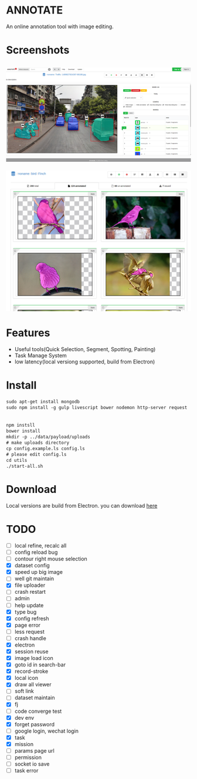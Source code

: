 
# ANNOTATE
An online annotation tool with image editing.

# Screenshots

![](public/img/screenshots/screenshot.png)
-----

![](public/img/screenshots/screenshot2.png)

# Features
*   Useful tools(Quick Selection, Segment, Spotting, Painting)
*   Task Manage System
*   low latency(local versiong supported, build from Electron)

# Install

```
sudo apt-get install mongodb
sudo npm install -g gulp livescript bower nodemon http-server request


npm instsll
bower install
mkdir -p ../data/payload/uploads
# make uploads directory
cp config.example.ls config.ls
# please edit config.ls
cd utils
./start-all.sh
```

# Download
Local versions are build from Electron. you can download [here](http://anno.randonl.me:9200:download)

# TODO
*   [ ]  local refine, recalc all
*   [ ]  config reload bug
*   [ ]  contour right mouse selection
*   [x]  dataset config
*   [x]  speed up big image
*   [ ]  well git maintain
*   [x]  file uploader
*   [ ]  crash restart
*   [ ]  admin
*   [ ]  help update
*   [x]  type bug
*   [x]  config refresh
*   [x]  page error
*   [ ]  less request
*   [ ]  crash handle
*   [x]  electron
*   [x]  session reuse
*   [x]  image load icon
*   [x]  goto id in search-bar
*   [x]  record-stroke
*   [x]  local icon
*   [x]  draw all viewer
*   [ ]  soft link
*   [ ]  dataset maintain
*   [x]  fj
*   [ ]  code converge test
*   [x]  dev env
*   [x]  forget password
*   [ ]  google login, wechat login
*   [x]  task
*   [x]  mission
*   [ ]  params page url
*   [ ]  permission
*   [ ]  socket io save
*   [ ]  task error
